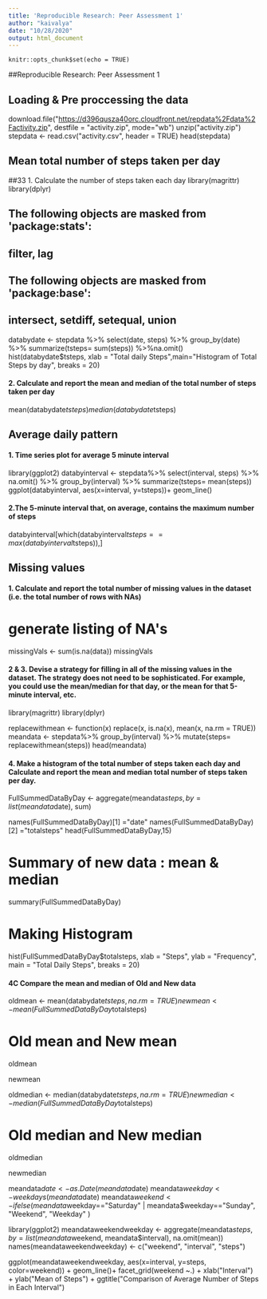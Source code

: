 ```yaml
---
title: 'Reproducible Research: Peer Assessment 1'
author: "kaivalya"
date: "10/28/2020"
output: html_document
---
```


```{r setup, include=FALSE}
knitr::opts_chunk$set(echo = TRUE)
```
##Reproducible Research: Peer Assessment 1

## Loading & Pre proccessing the data

download.file("https://d396qusza40orc.cloudfront.net/repdata%2Fdata%2Factivity.zip", destfile = "activity.zip", mode="wb")
unzip("activity.zip")
stepdata <- read.csv("activity.csv", header = TRUE)
head(stepdata)

## Mean total number of steps taken per day

##33 1. Calculate the number of steps taken each day
library(magrittr)
library(dplyr)

## The following objects are masked from 'package:stats':
## 
##     filter, lag
## The following objects are masked from 'package:base':
## 
##     intersect, setdiff, setequal, union

databydate <- stepdata %>% select(date, steps) %>% group_by(date) %>% summarize(tsteps= sum(steps)) %>%na.omit()
hist(databydate$tsteps, xlab = "Total daily Steps",main="Histogram of Total Steps by day", breaks = 20)

#### 2. Calculate and report the mean and median of the total number of steps taken per day
mean(databydate$tsteps)
median(databydate$tsteps)

## Average daily pattern
#### 1. Time series plot for average 5 minute interval
library(ggplot2)
databyinterval <- stepdata%>% select(interval, steps) %>% na.omit() %>% group_by(interval) %>% summarize(tsteps= mean(steps)) 
ggplot(databyinterval, aes(x=interval, y=tsteps))+ geom_line()

#### 2.The 5-minute interval that, on average, contains the maximum number of steps

databyinterval[which(databyinterval$tsteps== max(databyinterval$tsteps)),]

## Missing values

#### 1. Calculate and report the total number of missing values in the dataset (i.e. the total number of rows with NAs)

# generate listing of NA's
missingVals <- sum(is.na(data))
missingVals

#### 2 & 3. Devise a strategy for filling in all of the missing values in the dataset. The strategy does not need to be sophisticated. For example, you could use the mean/median for that day, or the mean for that 5-minute interval, etc.

library(magrittr)
library(dplyr)

replacewithmean <- function(x) replace(x, is.na(x), mean(x, na.rm = TRUE))
meandata <- stepdata%>% group_by(interval) %>% mutate(steps= replacewithmean(steps))
head(meandata)

#### 4. Make a histogram of the total number of steps taken each day and Calculate and report the mean and median total number of steps taken per day.

FullSummedDataByDay <- aggregate(meandata$steps, by=list(meandata$date), sum)

names(FullSummedDataByDay)[1] ="date"
names(FullSummedDataByDay)[2] ="totalsteps"
head(FullSummedDataByDay,15)
# Summary of new data : mean & median

summary(FullSummedDataByDay)
# Making Histogram

hist(FullSummedDataByDay$totalsteps, xlab = "Steps", ylab = "Frequency", main = "Total Daily Steps", breaks = 20)
#### 4C Compare the mean and median of Old and New data

oldmean <- mean(databydate$tsteps, na.rm = TRUE)
newmean <- mean(FullSummedDataByDay$totalsteps)
# Old mean and New mean
oldmean

newmean

oldmedian <- median(databydate$tsteps, na.rm = TRUE)
newmedian <- median(FullSummedDataByDay$totalsteps)
# Old median and New median
oldmedian

newmedian

meandata$date <- as.Date(meandata$date)
meandata$weekday <- weekdays(meandata$date)
meandata$weekend <- ifelse(meandata$weekday=="Saturday" | meandata$weekday=="Sunday", "Weekend", "Weekday" )

library(ggplot2)
meandataweekendweekday <- aggregate(meandata$steps , by= list(meandata$weekend, meandata$interval), na.omit(mean))
names(meandataweekendweekday) <- c("weekend", "interval", "steps")

ggplot(meandataweekendweekday, aes(x=interval, y=steps, color=weekend)) + geom_line()+
  facet_grid(weekend ~.) + xlab("Interval") + ylab("Mean of Steps") +
  ggtitle("Comparison of Average Number of Steps in Each Interval")

